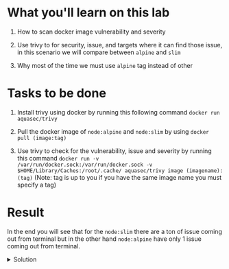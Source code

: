 # What you'll learn on this lab

1. How to scan docker image vulnerability and severity

2. Use trivy to for security, issue, and targets where it can find those issue, in this scenario we will compare between `alpine` and `slim`

3. Why most of the time we must use `alpine` tag instead of other


# Tasks to be done

1. Install trivy using docker by running this following command `docker run aquasec/trivy` 

2. Pull the docker image of `node:alpine` and `node:slim` by using `docker pull (image:tag)`

3. Use trivy to check for the vulnerability, issue and severity by running this command `docker run -v /var/run/docker.sock:/var/run/docker.sock -v $HOME/Library/Caches:/root/.cache/ aquasec/trivy image (imagename):(tag)` (Note: tag is up to you if you have the same image name you must specify a tag)


# Result 
In the end you will see that for the `node:slim` there are a ton of issue coming out from terminal but in the other hand `node:alpine` have only 1 issue coming out from terminal.


<details>
<summary>Solution</summary>

```plain
docker run aquasec/trivy

docker pull node:slim

docker pull node:alpine

docker run -v /var/run/docker.sock:/var/run/docker.sock -v $HOME/Library/Caches:/root/.cache/ aquasec/trivy image node:slim

docker run -v /var/run/docker.sock:/var/run/docker.sock -v $HOME/Library/Caches:/root/.cache/ aquasec/trivy image node:alpine


```{{exec}}

</details>

